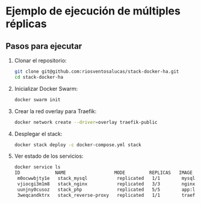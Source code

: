 # Ejemplo de ejecución de múltiples réplicas

## Pasos para ejecutar

1. Clonar el repositorio:
   ```sh
   git clone git@github.com:riosventosalucas/stack-docker-ha.git
   cd stack-docker-ha
   ```

2. Inicializar Docker Swarm:
   ```sh
   docker swarm init
   ```

3. Crear la red overlay para Traefik:
   ```sh
   docker network create --driver=overlay traefik-public
   ```

4. Desplegar el stack:
   ```sh
   docker stack deploy -c docker-compose.yml stack
   ```

5. Ver estado de los servicios:
   ```sh
   docker service ls
   ID             NAME                  MODE         REPLICAS   IMAGE           PORTS
    m0ocwwbjty1e   stack_mysql           replicated   1/1        mysql:8.0
    vjiocgi3m1m8   stack_nginx           replicated   3/3        nginx:latest
    uunjny0cusoz   stack_php             replicated   5/5        app:latest
    3weqcandktrx   stack_reverse-proxy   replicated   1/1        traefik:v2.11   *:80->80/tcp, *:8080->8080/tcp
   ```